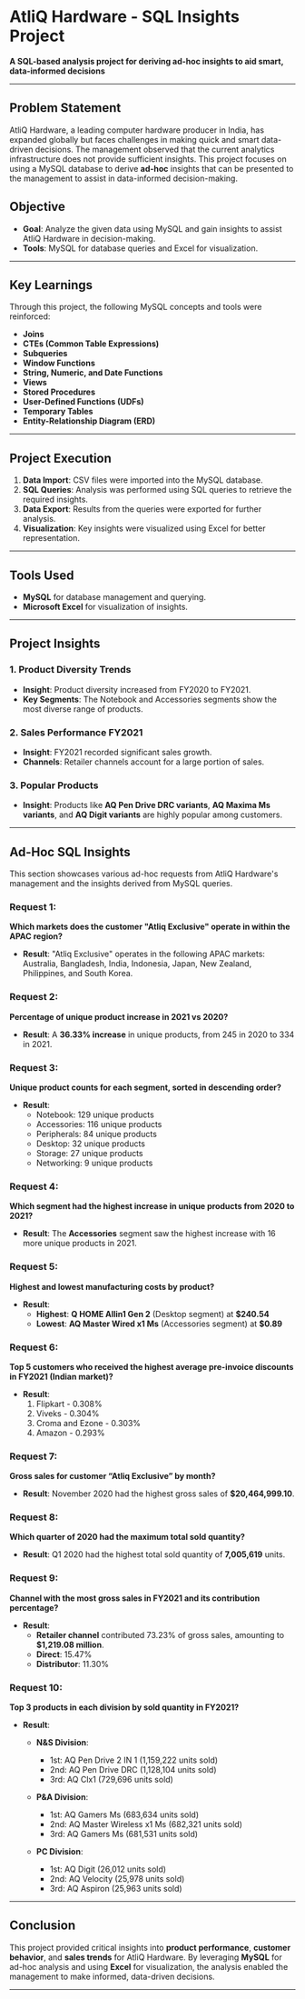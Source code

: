 # **AtliQ Hardware - SQL Insights Project**

**A SQL-based analysis project for deriving ad-hoc insights to aid smart, data-informed decisions**

---

## **Problem Statement**

AtliQ Hardware, a leading computer hardware producer in India, has expanded globally but faces challenges in making quick and smart data-driven decisions. The management observed that the current analytics infrastructure does not provide sufficient insights. This project focuses on using a MySQL database to derive **ad-hoc** insights that can be presented to the management to assist in data-informed decision-making.

## **Objective**

- **Goal**: Analyze the given data using MySQL and gain insights to assist AtliQ Hardware in decision-making.
- **Tools**: MySQL for database queries and Excel for visualization.

---

## **Key Learnings**

Through this project, the following MySQL concepts and tools were reinforced:

- **Joins**
- **CTEs (Common Table Expressions)**
- **Subqueries**
- **Window Functions**
- **String, Numeric, and Date Functions**
- **Views**
- **Stored Procedures**
- **User-Defined Functions (UDFs)**
- **Temporary Tables**
- **Entity-Relationship Diagram (ERD)**

---

## **Project Execution**

1. **Data Import**: CSV files were imported into the MySQL database.
2. **SQL Queries**: Analysis was performed using SQL queries to retrieve the required insights.
3. **Data Export**: Results from the queries were exported for further analysis.
4. **Visualization**: Key insights were visualized using Excel for better representation.

---

## **Tools Used**

- **MySQL** for database management and querying.
- **Microsoft Excel** for visualization of insights.

---

## **Project Insights**

### **1. Product Diversity Trends**

- **Insight**: Product diversity increased from FY2020 to FY2021.
- **Key Segments**: The Notebook and Accessories segments show the most diverse range of products.

### **2. Sales Performance FY2021**

- **Insight**: FY2021 recorded significant sales growth.
- **Channels**: Retailer channels account for a large portion of sales.

### **3. Popular Products**

- **Insight**: Products like **AQ Pen Drive DRC variants**, **AQ Maxima Ms variants**, and **AQ Digit variants** are highly popular among customers.

---

## **Ad-Hoc SQL Insights**

This section showcases various ad-hoc requests from AtliQ Hardware's management and the insights derived from MySQL queries.

### **Request 1**:  
**Which markets does the customer "Atliq Exclusive" operate in within the APAC region?**  
- **Result**: "Atliq Exclusive" operates in the following APAC markets:  
  Australia, Bangladesh, India, Indonesia, Japan, New Zealand, Philippines, and South Korea.

### **Request 2**:  
**Percentage of unique product increase in 2021 vs 2020?**  
- **Result**: A **36.33% increase** in unique products, from 245 in 2020 to 334 in 2021.

### **Request 3**:  
**Unique product counts for each segment, sorted in descending order?**  
- **Result**:  
  - Notebook: 129 unique products  
  - Accessories: 116 unique products  
  - Peripherals: 84 unique products  
  - Desktop: 32 unique products  
  - Storage: 27 unique products  
  - Networking: 9 unique products

### **Request 4**:  
**Which segment had the highest increase in unique products from 2020 to 2021?**  
- **Result**: The **Accessories** segment saw the highest increase with 16 more unique products in 2021.

### **Request 5**:  
**Highest and lowest manufacturing costs by product?**  
- **Result**:  
  - **Highest**: **Q HOME Allin1 Gen 2** (Desktop segment) at **$240.54**  
  - **Lowest**: **AQ Master Wired x1 Ms** (Accessories segment) at **$0.89**

### **Request 6**:  
**Top 5 customers who received the highest average pre-invoice discounts in FY2021 (Indian market)?**  
- **Result**:  
  1. Flipkart - 0.308%  
  2. Viveks - 0.304%  
  3. Croma and Ezone - 0.303%  
  4. Amazon - 0.293%

### **Request 7**:  
**Gross sales for customer “Atliq Exclusive” by month?**  
- **Result**: November 2020 had the highest gross sales of **$20,464,999.10**.

### **Request 8**:  
**Which quarter of 2020 had the maximum total sold quantity?**  
- **Result**: Q1 2020 had the highest total sold quantity of **7,005,619** units.

### **Request 9**:  
**Channel with the most gross sales in FY2021 and its contribution percentage?**  
- **Result**:  
  - **Retailer channel** contributed 73.23% of gross sales, amounting to **$1,219.08 million**.  
  - **Direct**: 15.47%  
  - **Distributor**: 11.30%

### **Request 10**:  
**Top 3 products in each division by sold quantity in FY2021?**  
- **Result**:  
  - **N&S Division**:  
    - 1st: AQ Pen Drive 2 IN 1 (1,159,222 units sold)  
    - 2nd: AQ Pen Drive DRC (1,128,104 units sold)  
    - 3rd: AQ Clx1 (729,696 units sold)  
  
  - **P&A Division**:  
    - 1st: AQ Gamers Ms (683,634 units sold)  
    - 2nd: AQ Master Wireless x1 Ms (682,321 units sold)  
    - 3rd: AQ Gamers Ms (681,531 units sold)  
  
  - **PC Division**:  
    - 1st: AQ Digit (26,012 units sold)  
    - 2nd: AQ Velocity (25,978 units sold)  
    - 3rd: AQ Aspiron (25,963 units sold)

---

## **Conclusion**

This project provided critical insights into **product performance**, **customer behavior**, and **sales trends** for AtliQ Hardware. By leveraging **MySQL** for ad-hoc analysis and using **Excel** for visualization, the analysis enabled the management to make informed, data-driven decisions.

---
